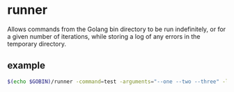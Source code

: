 # runner

Allows commands from the Golang bin directory to be run indefinitely, or for a given number of iterations, while storing a log of any errors in the temporary directory.

## example

```bash
$(echo $GOBIN)/runner -command=test -arguments="--one --two --three" -log -verbose -sleep=1h -iterations=24 -daemon
```
